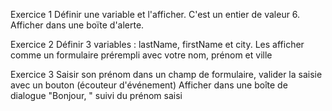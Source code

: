 Exercice 1
Définir une variable et l'afficher.
C'est un entier de valeur 6.
Afficher dans une boïte d'alerte.

Exercice 2
Définir 3 variables : lastName, firstName et city.
Les afficher comme un formulaire prérempli avec votre nom, prénom et ville

Exercice 3
Saisir son prénom dans un champ de formulaire, valider la saisie avec un bouton (écouteur d'événement)
Afficher dans une boîte de dialogue "Bonjour, " suivi du prénom saisi